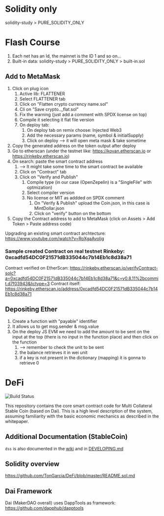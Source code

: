 # Solidity only

solidity-study > PURE_SOLIDITY_ONLY

# Flash Course

1. Each net has an Id, the mainnet is the ID 1 and so on...
1. Built-in data: solidity-study > PURE_SOLIDITY_ONLY > built-in.sol

## Add to MetaMask

1. Click on plug icon
    1. Active lib: FLATTENER
    1. Select FLATTENER tab
    1. Click on "Flatten crypto currency name.sol"
    1. Cli on "Save crypto.._flat.sol"
    1. Fix the warning (just add a comment with SPDX license on top)
    1. Compile it selecting it flat file version
    1. On deploy tab:
        1. On deploy tab on remix choose: Injected Web3
        1. Add the necessary params (name, symbol & initialSupply)
        1. Click on deploy --> it will open meta mask & take sometime
1. Copy the generated address on the token output after deploy
1. Go to etherscan (under the testnet like: https://kovan.etherscan.io or https://rinkeby.etherscan.io)
1. On search: paste the smart contract address
    1. --> It might take some time to the smart contract be available
    1. Click on "Contract" tab
    1. Click on "Verify and Publish"
        1. Compile type (in our case (OpenZepelin) is a "SingleFile" with optmization)
        1. Select compiler version
        1. No license or MIT as addded on SPDX comment
            1. On "Verify & Publish" upload the Coin.json, in this case is MintDollar.json
            1. Click on "verify" button on the bottom
1. Copy the Contract address to add to MetaMask (click on Assets > Add Token > Paste address code)

Upgrading an existing smart contract archtecture: https://www.youtube.com/watch?v=RoXgaAvoIjg

### Sample created Contract on real testnet Rinkeby: 0xcadfd54DC0F21571dB335044c7b14Eb1c8d38a71

Contract verified on EtherScan: https://rinkeby.etherscan.io/verifyContract-solc?a=0xcadfd54DC0F21571dB335044c7b14Eb1c8d38a71&c=v0.8.11%2bcommit.d7f03943&lictype=3
Contract itself: https://rinkeby.etherscan.io/address/0xcadfd54DC0F21571dB335044c7b14Eb1c8d38a71


## Depositing Ether

1. Create a function with "payable" identifier
1. It allows us to get msg.sender & msg.value
1. On the deploy JS EVM we need to add the amount to be sent on the input at the top (there is no input in the function place) and then click on the function
    1. --> remember to check the unit to be sent
    1. the balance retrieves it in wei unit
    1. if a key is not present in the dictionary (mapping) it is gonna to retrieve 0


# DeFi

![Build Status](https://github.com/TonGarcia/DeFi/actions/workflows/.github/workflows/tests.yaml/badge.svg?branch=master)

This repository contains the core smart contract code for Multi Collateral Stable Coin (based on Dai). This is a high level description of the system, assuming familiarity with the basic economic mechanics as described in the whitepaper.

## Additional Documentation (StableCoin)

`dss` is also documented in the [wiki](https://github.com/makerdao/dss/wiki) and in [DEVELOPING.md](https://github.com/makerdao/dss/blob/master/DEVELOPING.md)

## Solidity overview

https://github.com/TonGarcia/DeFi/blob/master/README.sol.md


## Dai Framework

Dai (MakerDAO overall) uses DappTools as framework: https://github.com/dapphub/dapptools